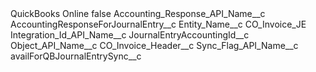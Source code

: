<?xml version="1.0" encoding="UTF-8"?>
<CustomMetadata xmlns="http://soap.sforce.com/2006/04/metadata" xmlns:xsi="http://www.w3.org/2001/XMLSchema-instance" xmlns:xsd="http://www.w3.org/2001/XMLSchema">
    <label>QuickBooks Online</label>
    <protected>false</protected>
    <values>
        <field>Accounting_Response_API_Name__c</field>
        <value xsi:type="xsd:string">AccountingResponseForJournalEntry__c</value>
    </values>
    <values>
        <field>Entity_Name__c</field>
        <value xsi:type="xsd:string">CO_Invoice_JE</value>
    </values>
    <values>
        <field>Integration_Id_API_Name__c</field>
        <value xsi:type="xsd:string">JournalEntryAccountingId__c</value>
    </values>
    <values>
        <field>Object_API_Name__c</field>
        <value xsi:type="xsd:string">CO_Invoice_Header__c</value>
    </values>
    <values>
        <field>Sync_Flag_API_Name__c</field>
        <value xsi:type="xsd:string">availForQBJournalEntrySync__c</value>
    </values>
</CustomMetadata>
